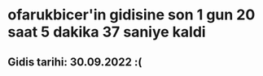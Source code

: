 # ofarukbicer'in gidisine son 1 gun 20 saat 5 dakika 37 saniye kaldi

## Gidis tarihi: 30.09.2022 :(